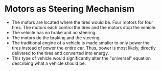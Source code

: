 # Motors as Steering Mechanism

- The motors are located where the tires would be. Four motors for four tires. The motors each control the tires and the motors stop the vehicle.
- The vehicle has no brake and no steering.
- The motors do the braking and the steering.
- The traditional engine of a vehicle is made smaller to only power the tires instead of power the entire car. Thus, power is most likely, directly delivered to the tires and converted into energy.
- This type of vehicle would significantly alter the "universal" equation describing what a vehicle should be.

